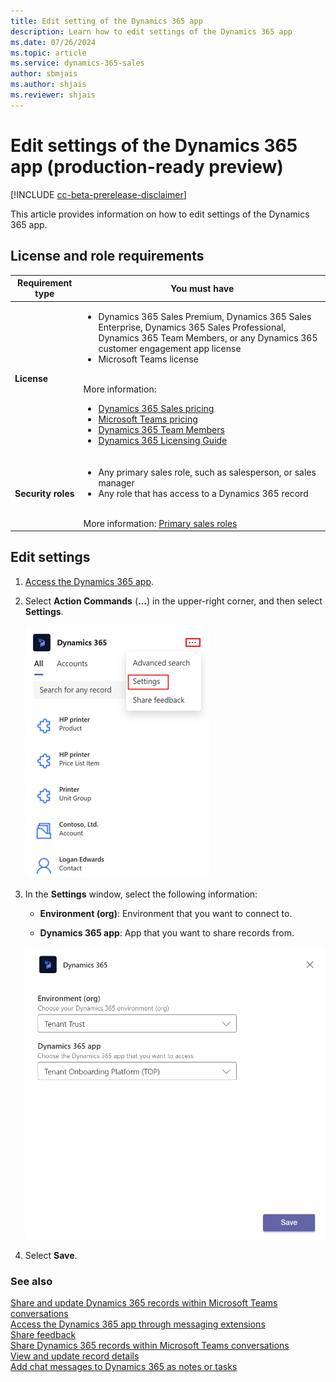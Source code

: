 ```yaml
---
title: Edit setting of the Dynamics 365 app
description: Learn how to edit settings of the Dynamics 365 app
ms.date: 07/26/2024
ms.topic: article
ms.service: dynamics-365-sales
author: sbmjais
ms.author: shjais
ms.reviewer: shjais 
---
```


# Edit settings of the Dynamics 365 app (production-ready preview)

[!INCLUDE [cc-beta-prerelease-disclaimer](../../includes/cc-beta-prerelease-disclaimer.md)]

This article provides information on how to edit settings of the Dynamics 365 app.

## License and role requirements

| Requirement type | You must have |
|-----------------------|---------|
| **License** | <ul><li>Dynamics 365 Sales Premium, Dynamics 365 Sales Enterprise, Dynamics 365 Sales Professional, Dynamics 365 Team Members, or any Dynamics 365 customer engagement app license</li> <li>Microsoft Teams license</li></ul>  <br>More information: <ul><li>[Dynamics 365 Sales pricing](https://dynamics.microsoft.com/sales/pricing/)</li><li>[Microsoft Teams pricing](https://www.microsoft.com/microsoft-teams/compare-microsoft-teams-options?activetab=pivot:primaryr2&rtc=1)</li><li>[Dynamics 365 Team Members](/dynamics365/get-started/team-members-license)</li><li>[Dynamics 365 Licensing Guide](https://go.microsoft.com/fwlink/?LinkId=866544&clcid=0x409)</li></ul> |
| **Security roles** | <ul><li>Any primary sales role, such as salesperson, or sales manager</li><li>Any role that has access to a Dynamics 365 record</li></ul> <br>  More information: [Primary sales roles](../security-roles-for-sales.md#primary-sales-roles)|

## Edit settings

1.  [Access the Dynamics 365 app](access-d365-app.md#access-the-dynamics-365-app).

2.  Select **Action Commands** (**…**) in the upper-right corner, and then select **Settings**.

    ![Access app settings](media/me-settings-menu.png "Access app settings")

3.  In the **Settings** window, select the following information:

    - **Environment (org)**: Environment that you want to connect to.

    - **Dynamics 365 app**: App that you want to share records from.

    ![Edit app settings](media/me-edit-settings..png "Edit app settings")

4.  Select **Save**.

### See also

[Share and update Dynamics 365 records within Microsoft Teams conversations](share-d365-record-overview.md)   
[Access the Dynamics 365 app through messaging extensions](access-d365-app.md)   
[Share feedback](share-feedback-d365-app.md)    
[Share Dynamics 365 records within Microsoft Teams conversations](share-dynamics-records-in-teams.md)   
[View and update record details](view-update-dynamics-records.md)   
[Add chat messages to Dynamics 365 as notes or tasks](add-chat-d365.md)   
